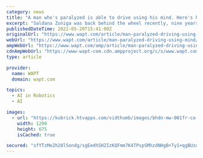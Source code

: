 ```yaml
---
category: news
title: "A man who's paralyzed is able to drive using his mind. Here's how it works"
excerpt: "Saldana Zuniga was back behind the wheel recently, nine years after a car wreck paralyzed him from the waist down."
publishedDateTime: 2022-05-20T15:41:00Z
originalUrl: "https://www.wapt.com/article/man-paralyzed-driving-using-mind/40060108"
webUrl: "https://www.wapt.com/article/man-paralyzed-driving-using-mind/40060108"
ampWebUrl: "https://www.wapt.com/amp/article/man-paralyzed-driving-using-mind/40060108"
cdnAmpWebUrl: "https://www-wapt-com.cdn.ampproject.org/c/s/www.wapt.com/amp/article/man-paralyzed-driving-using-mind/40060108"
type: article

provider:
  name: WAPT
  domain: wapt.com

topics:
  - AI in Robotics
  - AI

images:
  - url: "https://kubrick.htvapps.com/vidthumb/images/bhdn-mw-001fr-co-paralyzed-man-use-f40f015b-c299-4bc7-b868-22638d879935-00-01-09-03-still001-1653059713.jpg?crop=1xw:1xh;center,top&resize=1200:*"
    width: 1200
    height: 675
    isCached: true

secured: "sfYTzMe2h20l5ondg/sgEedhSHZIzKQFmm7K4TPspSMhzdNHgB+Ty1+qgBUzqOHQPdYhJqPx/F/nmULuOp1viQeqvjOthnVe+tWoUq+VlBfl2lMHDqkgVFU55B7PRluSw5n4OXqM09sOTdAxaG3mGtwKRyuCNVwxLqxRb4AkwaHxf2Wv6et14U90gvyMYDyw0gbq+u/5XPKCt76oHxXgMoc1ptgvpfgp0a3DNpibi8HDAi4N/DkZ5Inr8s/OKzSpz8uz31bNh7d9D5YygUA9oHrv16KvAopWIBo3ovnvx5HMZfdXnq3gf3vsSKwQmTWkaeYlYN65M+oFE+0W4SL8QdW1fJYnaOl6tR/+VhYebWk=;wz63aj771bjidhQv9EXT7g=="
---
```



